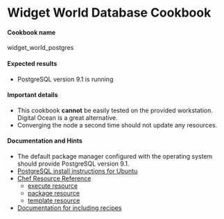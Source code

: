 # Widget World Database Cookbook

#### Cookbook name

widget_world_postgres

#### Expected results

* PostgreSQL version 9.1 is running

#### Important details

* This cookbook **cannot** be easily tested on the provided workstation.  Digital Ocean is a great alternative.
* Converging the node a second time should not update any resources.

#### Documentation and Hints

* The default package manager configured with the operating system should provide PostgreSQL version 9.1.
* [PostgreSQL install instructions for Ubuntu](https://help.ubuntu.com/community/PostgreSQL)
* [Chef Resource Reference](http://docs.chef.io/resources.html)
  * [execute resource](http://docs.chef.io/resource_execute.html)
  * [package resource](http://docs.chef.io/resource_package.html)
  * [template resource](http://docs.chef.io/resource_template.html)
* [Documentation for including recipes](https://docs.chef.io/recipes.html#include-recipes)
